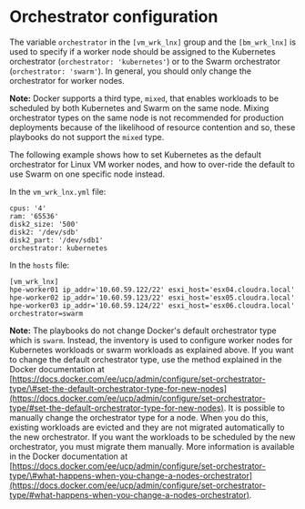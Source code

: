 # Orchestrator configuration

The variable `orchestrator` in the `[vm_wrk_lnx]` group and the `[bm_wrk_lnx]` is used to specify if a worker node should be assigned to the Kubernetes orchestrator (`orchestrator: 'kubernetes'`) or to the Swarm orchestrator (`orchestrator: 'swarm'`). In general, you should only change the orchestrator for worker nodes.

**Note:** Docker supports a third type, `mixed`, that enables workloads to be scheduled by both Kubernetes and Swarm on the same node. Mixing orchestrator types on the same node is not recommended for production deployments because of the likelihood of resource contention and so, these playbooks do not support the `mixed` type.

The following example shows how to set Kubernetes as the default orchestrator for Linux VM worker nodes, and how to over-ride the default to use Swarm on one specific node instead.

In the `vm_wrk_lnx.yml` file:

```
cpus: '4'
ram: '65536'
disk2_size: '500'
disk2: '/dev/sdb'
disk2_part: '/dev/sdb1'
orchestrator: kubernetes
```

In the `hosts` file:

```
[vm_wrk_lnx]
hpe-worker01 ip_addr='10.60.59.122/22' esxi_host='esx04.cloudra.local' 
hpe-worker02 ip_addr='10.60.59.123/22' esxi_host='esx05.cloudra.local' 
hpe-worker03 ip_addr='10.60.59.124/22' esxi_host='esx06.cloudra.local' orchestrator=swarm
```


**Note:** The playbooks do not change Docker's default orchestrator type which is `swarm`. Instead, the inventory is used to configure worker nodes for Kubernetes workloads or swarm workloads as explained above. If you want to change the default orchestrator type, use the method explained in the Docker documentation at [https://docs.docker.com/ee/ucp/admin/configure/set-orchestrator-type/\#set-the-default-orchestrator-type-for-new-nodes](https://docs.docker.com/ee/ucp/admin/configure/set-orchestrator-type/#set-the-default-orchestrator-type-for-new-nodes). It is possible to manually change the orchestrator type for a node. When you do this, existing workloads are evicted and they are not migrated automatically to the new orchestrator. If you want the workloads to be scheduled by the new orchestrator, you must migrate them manually. More information is available in the Docker documentation at [https://docs.docker.com/ee/ucp/admin/configure/set-orchestrator-type/\#what-happens-when-you-change-a-nodes-orchestrator](https://docs.docker.com/ee/ucp/admin/configure/set-orchestrator-type/#what-happens-when-you-change-a-nodes-orchestrator).
